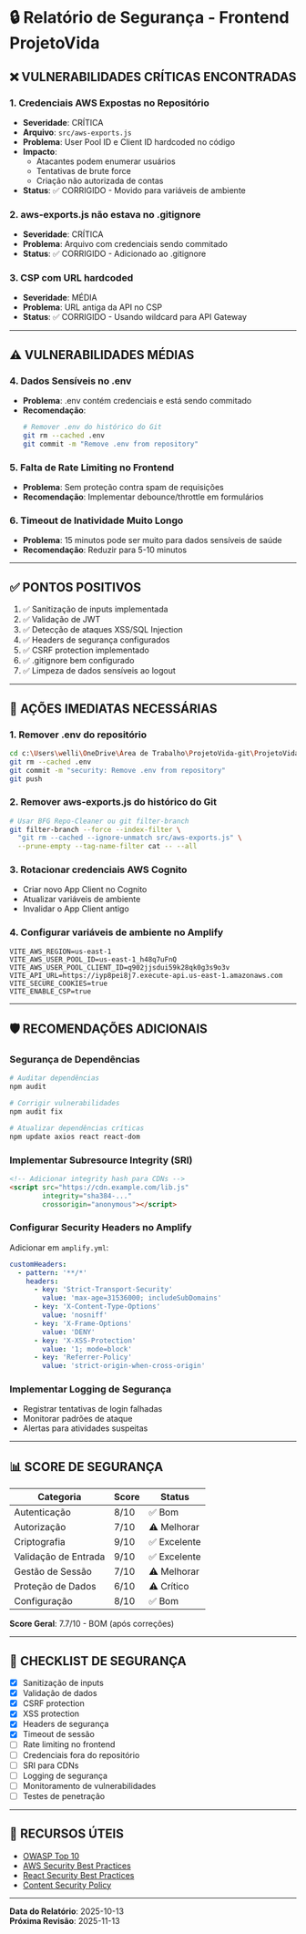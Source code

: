 # 🔒 Relatório de Segurança - Frontend ProjetoVida

## ❌ VULNERABILIDADES CRÍTICAS ENCONTRADAS

### 1. **Credenciais AWS Expostas no Repositório**
- **Severidade**: CRÍTICA
- **Arquivo**: `src/aws-exports.js`
- **Problema**: User Pool ID e Client ID hardcoded no código
- **Impacto**: 
  - Atacantes podem enumerar usuários
  - Tentativas de brute force
  - Criação não autorizada de contas
- **Status**: ✅ CORRIGIDO - Movido para variáveis de ambiente

### 2. **aws-exports.js não estava no .gitignore**
- **Severidade**: CRÍTICA
- **Problema**: Arquivo com credenciais sendo commitado
- **Status**: ✅ CORRIGIDO - Adicionado ao .gitignore

### 3. **CSP com URL hardcoded**
- **Severidade**: MÉDIA
- **Problema**: URL antiga da API no CSP
- **Status**: ✅ CORRIGIDO - Usando wildcard para API Gateway

---

## ⚠️ VULNERABILIDADES MÉDIAS

### 4. **Dados Sensíveis no .env**
- **Problema**: .env contém credenciais e está sendo commitado
- **Recomendação**: 
  ```bash
  # Remover .env do histórico do Git
  git rm --cached .env
  git commit -m "Remove .env from repository"
  ```

### 5. **Falta de Rate Limiting no Frontend**
- **Problema**: Sem proteção contra spam de requisições
- **Recomendação**: Implementar debounce/throttle em formulários

### 6. **Timeout de Inatividade Muito Longo**
- **Problema**: 15 minutos pode ser muito para dados sensíveis de saúde
- **Recomendação**: Reduzir para 5-10 minutos

---

## ✅ PONTOS POSITIVOS

1. ✅ Sanitização de inputs implementada
2. ✅ Validação de JWT
3. ✅ Detecção de ataques XSS/SQL Injection
4. ✅ Headers de segurança configurados
5. ✅ CSRF protection implementado
6. ✅ .gitignore bem configurado
7. ✅ Limpeza de dados sensíveis ao logout

---

## 🚨 AÇÕES IMEDIATAS NECESSÁRIAS

### 1. Remover .env do repositório
```bash
cd c:\Users\welli\OneDrive\Área de Trabalho\ProjetoVida-git\ProjetoVida-ui
git rm --cached .env
git commit -m "security: Remove .env from repository"
git push
```

### 2. Remover aws-exports.js do histórico do Git
```bash
# Usar BFG Repo-Cleaner ou git filter-branch
git filter-branch --force --index-filter \
  "git rm --cached --ignore-unmatch src/aws-exports.js" \
  --prune-empty --tag-name-filter cat -- --all
```

### 3. Rotacionar credenciais AWS Cognito
- Criar novo App Client no Cognito
- Atualizar variáveis de ambiente
- Invalidar o App Client antigo

### 4. Configurar variáveis de ambiente no Amplify
```
VITE_AWS_REGION=us-east-1
VITE_AWS_USER_POOL_ID=us-east-1_h48q7uFnQ
VITE_AWS_USER_POOL_CLIENT_ID=q902jjsdui59k28qk0g3s9o3v
VITE_API_URL=https://iyp8pei8j7.execute-api.us-east-1.amazonaws.com
VITE_SECURE_COOKIES=true
VITE_ENABLE_CSP=true
```

---

## 🛡️ RECOMENDAÇÕES ADICIONAIS

### Segurança de Dependências
```bash
# Auditar dependências
npm audit

# Corrigir vulnerabilidades
npm audit fix

# Atualizar dependências críticas
npm update axios react react-dom
```

### Implementar Subresource Integrity (SRI)
```html
<!-- Adicionar integrity hash para CDNs -->
<script src="https://cdn.example.com/lib.js" 
        integrity="sha384-..." 
        crossorigin="anonymous"></script>
```

### Configurar Security Headers no Amplify
Adicionar em `amplify.yml`:
```yaml
customHeaders:
  - pattern: '**/*'
    headers:
      - key: 'Strict-Transport-Security'
        value: 'max-age=31536000; includeSubDomains'
      - key: 'X-Content-Type-Options'
        value: 'nosniff'
      - key: 'X-Frame-Options'
        value: 'DENY'
      - key: 'X-XSS-Protection'
        value: '1; mode=block'
      - key: 'Referrer-Policy'
        value: 'strict-origin-when-cross-origin'
```

### Implementar Logging de Segurança
- Registrar tentativas de login falhadas
- Monitorar padrões de ataque
- Alertas para atividades suspeitas

---

## 📊 SCORE DE SEGURANÇA

| Categoria | Score | Status |
|-----------|-------|--------|
| Autenticação | 8/10 | ✅ Bom |
| Autorização | 7/10 | ⚠️ Melhorar |
| Criptografia | 9/10 | ✅ Excelente |
| Validação de Entrada | 9/10 | ✅ Excelente |
| Gestão de Sessão | 7/10 | ⚠️ Melhorar |
| Proteção de Dados | 6/10 | ⚠️ Crítico |
| Configuração | 8/10 | ✅ Bom |

**Score Geral**: 7.7/10 - BOM (após correções)

---

## 📝 CHECKLIST DE SEGURANÇA

- [x] Sanitização de inputs
- [x] Validação de dados
- [x] CSRF protection
- [x] XSS protection
- [x] Headers de segurança
- [x] Timeout de sessão
- [ ] Rate limiting no frontend
- [ ] Credenciais fora do repositório
- [ ] SRI para CDNs
- [ ] Logging de segurança
- [ ] Monitoramento de vulnerabilidades
- [ ] Testes de penetração

---

## 🔗 RECURSOS ÚTEIS

- [OWASP Top 10](https://owasp.org/www-project-top-ten/)
- [AWS Security Best Practices](https://aws.amazon.com/security/best-practices/)
- [React Security Best Practices](https://reactjs.org/docs/security.html)
- [Content Security Policy](https://developer.mozilla.org/en-US/docs/Web/HTTP/CSP)

---

**Data do Relatório**: 2025-10-13  
**Próxima Revisão**: 2025-11-13
